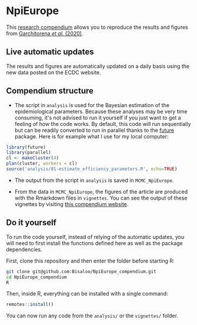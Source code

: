 # NpiEurope

This [research compendium](https://doi.org/10.1080/00031305.2017.1375986) allows
you to reproduce the results and figures from 
[Garchitorena *et al.* (2020)](https://doi.org/10.1101/2020.08.17.20174821).

## Live automatic updates

The results and figures are automatically updated on a daily basis using the new
data posted on the ECDC website.

## Compendium structure

- The script in `analysis` is used for the Bayesian estimation of the 
epidemiological parameters. Because these analyses may be very time consuming,
it's not advised to run it yourself if you just want to get a feeling of how
the code works. By default, this code will run sequentially but can be readily
converted to run in parallel thanks to the 
[future](https://cran.r-project.org/package=future) package. Here is for example
what I use for my local computer:

```r
library(future)
library(parallel)
cl <- makeCluster(4)
plan(cluster, workers = cl)
source('analysis/01-estimate_efficiency_parameters.R', echo=TRUE)
```

- The output from the script in `analysis` is saved in `MCMC_NpiEurope`.

- From the data in `MCMC_NpiEurope`, the figures of the article are produced 
with the Rmarkdown files in `vignettes`. You can see the output of these
vignettes by visiting 
[this compendium website](https://bisaloo.github.io/NpiEurope_compendium).

## Do it yourself

To run the code yourself, instead of relying of the automatic updates, you will
need to first install the functions defined here as well as the package
dependencies.

First, clone this repository and then enter the folder before starting R:

```sh
git clone git@github.com:Bisaloo/NpiEurope_compendium.git
cd NpiEurope_compendium
R
```

Then, inside R, everything can be installed with a single command:

```r
remotes::install()
```

You can now run any code from the `analysis/` or the `vignettes/` folder.
